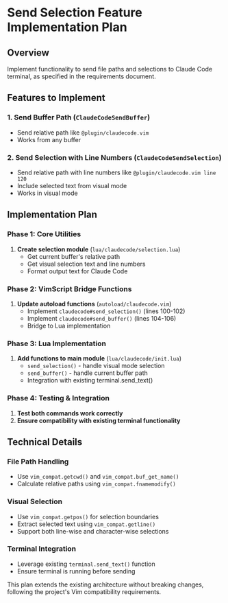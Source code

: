 # Send Selection Feature Implementation Plan

## Overview
Implement functionality to send file paths and selections to Claude Code terminal, as specified in the requirements document.

## Features to Implement

### 1. Send Buffer Path (`ClaudeCodeSendBuffer`)
- Send relative path like `@plugin/claudecode.vim`
- Works from any buffer

### 2. Send Selection with Line Numbers (`ClaudeCodeSendSelection`)
- Send relative path with line numbers like `@plugin/claudecode.vim line 120`
- Include selected text from visual mode
- Works in visual mode

## Implementation Plan

### Phase 1: Core Utilities
1. **Create selection module** (`lua/claudecode/selection.lua`)
   - Get current buffer's relative path
   - Get visual selection text and line numbers
   - Format output text for Claude Code

### Phase 2: VimScript Bridge Functions
1. **Update autoload functions** (`autoload/claudecode.vim`)
   - Implement `claudecode#send_selection()` (lines 100-102)
   - Implement `claudecode#send_buffer()` (lines 104-106)
   - Bridge to Lua implementation

### Phase 3: Lua Implementation
1. **Add functions to main module** (`lua/claudecode/init.lua`)
   - `send_selection()` - handle visual mode selection
   - `send_buffer()` - handle current buffer path
   - Integration with existing terminal.send_text()

### Phase 4: Testing & Integration
1. **Test both commands work correctly**
2. **Ensure compatibility with existing terminal functionality**

## Technical Details

### File Path Handling
- Use `vim_compat.getcwd()` and `vim_compat.buf_get_name()` 
- Calculate relative paths using `vim_compat.fnamemodify()`

### Visual Selection
- Use `vim_compat.getpos()` for selection boundaries
- Extract selected text using `vim_compat.getline()`
- Support both line-wise and character-wise selections

### Terminal Integration
- Leverage existing `terminal.send_text()` function
- Ensure terminal is running before sending

This plan extends the existing architecture without breaking changes, following the project's Vim compatibility requirements.